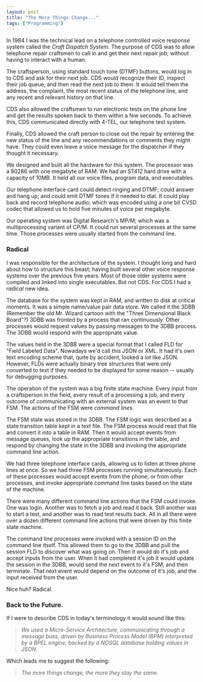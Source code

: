 ```yaml
---
layout: post
title: "The More Things Change..."
tags: ["Programming"]
---
```


In 1984 I was the technical lead on a telephone controlled voice response system called the _Craft Dispatch System_. The purpose of CDS was to allow telephone repair craftsmen to call in and get their next repair job; without having to interact with a human.  

The craftsperson, using standard touch tone (DTMF) buttons, would log in to CDS and ask for their next job.  CDS would recognize their ID, inspect their job queue, and then read the next job to them.  It would tell them the address, the complaint, the most recent status of the telephone line, and any recent and relevant history on that line.  

CDS also allowed the craftsmen to run electronic tests on the phone line and get the results spoken back to them within a few seconds.  To achieve this, CDS communicated directly with 4-TEL, our telephone test system.  

Finally, CDS allowed the craft person to close out the repair by entering the new status of the line and any recommendations or comments they might have.  They could even leave a voice message for the dispatcher if they thought it necessary.

We designed and built all the hardware for this system.  The processor was a 80286 with one megabyte of RAM.  We had an ST412 hard drive with a capacity of 10MB.  It held all our voice files, program data, and executables.  

Our telephone interface card could detect ringing and DTMF; could answer and hang up; and could emit DTMF tones if it needed to dial.  It could play back and record telephone audio; which was encoded using a one bit CVSD codec that allowed us to hold five minutes of voice per megabyte.  

Our operating system was Digital Research's MP/M; which was a multiprocessing variant of CP/M.  It could run several processes at the same time.  Those processes were usually started from the command line.

### Radical

I was responsible for the architecture of the system.  I thought long and hard about how to structure this beast; having built several other voice response systems over the previous five years.  Most of those older systems were compiled and linked into single executables.  But not CDS. For CDS I had a _radical_ new idea.

The database for the system was kept in RAM, and written to disk at critical moments.  It was a simple name/value pair data store.  We called it the 3DBB (Remember the old Mr. Wizard cartoon with the "Three Dimensional Black Board"?)  3DBB was fronted by a process that ran continuously.  Other processes would request values by passing messages to the 3DBB process.  The 3DBB would respond with the appropriate value.  

The values held in the 3DBB were a special format that I called FLD for "Field Labeled Data".  Nowadays we'd call this JSON or XML.  It had it's own text encoding scheme that, quite by accident, looked a _lot_ like JSON.  However, FLDs were actually binary tree structures that were only converted to text if they needed to be displayed for some reason -- usually for debugging purposes.

The operation of the system was a big finite state machine.  Every input from a craftsperson in the field, every result of a processing a job, and every outcome of communicating with an external system was an event to that FSM. The actions of the FSM were _command lines_.  

The FSM state was stored in the 3DBB.  The FSM logic was described as a state transition table kept in a text file.  The FSM process would read that file and convert it into a table in RAM.  Then it would accept events from message queues, look up the appropriate transitions in the table, and respond by changing the state in the 3DBB and invoking the appropriate command line action. 

We had three telephone interface cards, allowing us to listen at three phone lines at once.  So we had three FSM processes running simultaneously.  Each of these processes would accept events from the phone, or from other processes, and invoke appropriate command line tasks based on the state of the machine.

There were many different command line actions that the FSM could invoke.  One was login.  Another was to fetch a job and read it back.  Still another was to start a test, and another was to read test results back.  All in all there were over a dozen different command line actions that were driven by this finite state machine.

The command line processes were invoked with a session ID on the command line itself.  This allowed them to go to the 3DBB and pull the session FLD to discover what was going on.  Then it would do it's job and accept inputs from the user.  When it had completed it's job it would update the session in the 3DBB, would send the next event to it's FSM, and then terminate.  That next event would depend on the outcome of it's job, and the input received from the user.

Nice huh?  Radical.  

### Back to the Future.

If I were to describe CDS in today's terminology it would sound like this:

>_We used a Micro-Service Architecture, communicating through a message buss, driven by Business Process Model (BPM) interpreted by a BPEL engine, backed by a NOSQL database holding values in JSON._

Which leads me to suggest the following:

> _The more things change, the more they stay the same._

